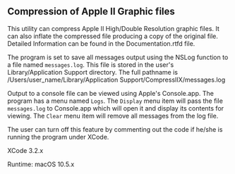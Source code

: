 ## Compression of Apple II Graphic files

This utility can compress Apple II High/Double Resolution graphic files. It can also inflate the compressed file producing a copy of the original file. Detailed Information can be found in the Documentation.rtfd file.

The program is set to save all messages output using the NSLog function to a file named `messages.log`. This file is stored in the user's Library/Application Support directory. The full pathname is /Users/user_name/Library/Application Support/CompressIIX/messages.log

Output to a console file can be viewed using Apple's Console.app. The program has a menu named `Logs`. The `Display` menu item will pass the file `messages.log` to Console.app which will open it and display its contents for viewing. The `Clear` menu item will remove all messages from the log file.

The user can turn off this feature by commenting out the code if he/she is running the program under XCode.

XCode 3.2.x

Runtime:
macOS 10.5.x

